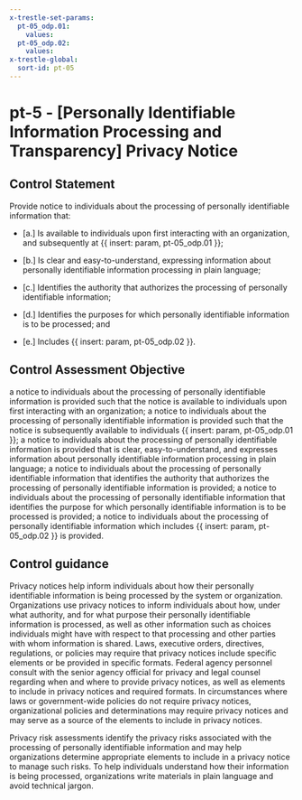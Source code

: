 ```yaml
---
x-trestle-set-params:
  pt-05_odp.01:
    values:
  pt-05_odp.02:
    values:
x-trestle-global:
  sort-id: pt-05
---
```


# pt-5 - \[Personally Identifiable Information Processing and Transparency\] Privacy Notice

## Control Statement

Provide notice to individuals about the processing of personally identifiable information that:

- \[a.\] Is available to individuals upon first interacting with an organization, and subsequently at {{ insert: param, pt-05_odp.01 }};

- \[b.\] Is clear and easy-to-understand, expressing information about personally identifiable information processing in plain language;

- \[c.\] Identifies the authority that authorizes the processing of personally identifiable information;

- \[d.\] Identifies the purposes for which personally identifiable information is to be processed; and

- \[e.\] Includes {{ insert: param, pt-05_odp.02 }}.

## Control Assessment Objective

a notice to individuals about the processing of personally identifiable information is provided such that the notice is available to individuals upon first interacting with an organization;
a notice to individuals about the processing of personally identifiable information is provided such that the notice is subsequently available to individuals {{ insert: param, pt-05_odp.01 }};
a notice to individuals about the processing of personally identifiable information is provided that is clear, easy-to-understand, and expresses information about personally identifiable information processing in plain language;
a notice to individuals about the processing of personally identifiable information that identifies the authority that authorizes the processing of personally identifiable information is provided;
a notice to individuals about the processing of personally identifiable information that identifies the purpose for which personally identifiable information is to be processed is provided;
a notice to individuals about the processing of personally identifiable information which includes {{ insert: param, pt-05_odp.02 }} is provided.

## Control guidance

Privacy notices help inform individuals about how their personally identifiable information is being processed by the system or organization. Organizations use privacy notices to inform individuals about how, under what authority, and for what purpose their personally identifiable information is processed, as well as other information such as choices individuals might have with respect to that processing and other parties with whom information is shared. Laws, executive orders, directives, regulations, or policies may require that privacy notices include specific elements or be provided in specific formats. Federal agency personnel consult with the senior agency official for privacy and legal counsel regarding when and where to provide privacy notices, as well as elements to include in privacy notices and required formats. In circumstances where laws or government-wide policies do not require privacy notices, organizational policies and determinations may require privacy notices and may serve as a source of the elements to include in privacy notices.

Privacy risk assessments identify the privacy risks associated with the processing of personally identifiable information and may help organizations determine appropriate elements to include in a privacy notice to manage such risks. To help individuals understand how their information is being processed, organizations write materials in plain language and avoid technical jargon.
